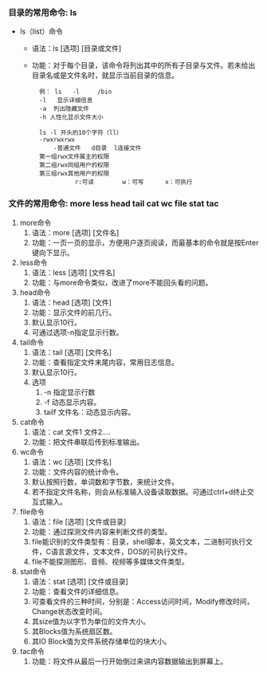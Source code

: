 ### 目录的常用命令: ls ###
- ls（list）命令
	- 语法：ls   [选项]   [目录或文件]
	- 功能：对于每个目录，该命令将列出其中的所有子目录与文件。若未给出目录名或是文件名时，就显示当前目录的信息。


			例： ls   -l     /bin
			-l   显示详细信息
			-a  列出隐藏文件
			-h 人性化显示文件大小 

			ls -l 开头的10个字符（ll）
			-rwxrwxrwx
				-普通文件   d目录  l连接文件
			第一组rwx文件属主的权限
			第二组rwx同组用户的权限
			第三组rwx其他用户的权限
			          r:可读        w：可写      x：可执行

### 文件的常用命令: more less head tail cat wc file stat tac ###
1. more命令
	1. 语法：more   [选项]   [文件名]
	2. 功能：一页一页的显示，方便用户逐页阅读，而最基本的命令就是按Enter键向下显示。
2. less命令
	1. 语法：less [选项] [文件名]
	2. 功能：与more命令类似，改进了more不能回头看的问题。
3. head命令
	1. 语法：head   [选项]   [文件]
	2. 功能：显示文件的前几行。
	3. 默认显示10行。
	4. 可通过选项-n指定显示行数。
4. tail命令
	1. 语法：tail [选项] [文件名]
	2. 功能：查看指定文件末尾内容，常用日志信息。
	3. 默认显示10行。
	4. 选项
		1. -n 指定显示行数
		2. -f 动态显示内容。
		3. tailf 文件名：动态显示内容。
5. cat命令
	1. 语法：cat   文件1 文件2….
	2. 功能：把文件串联后传到标准输出。
6. wc命令
	1. 语法：wc [选项] [文件名]
	2. 功能：文件内容的统计命令。
	3. 默认按照行数，单词数和字节数，来统计文件。
	4. 若不指定文件名称，则会从标准输入设备读取数据。可通过ctrl+d终止交互式输入。
7. file命令
	1. 语法：file   [选项]   [文件或目录]
	2. 功能：通过探测文件内容来判断文件的类型。
	3. file能识别的文件类型有：目录，shell脚本，英文文本，二进制可执行文件，C语言源文件，文本文件，DOS的可执行文件。
	4. file不能探测图形、音频、视频等多媒体文件类型。
8. stat命令
	1. 语法：stat   [选项]   [文件或目录]
	2. 功能：查看文件的详细信息。
	3. 可查看文件的三种时间，分别是：Access访问时间，Modify修改时间，Change状态改变时间。
	4. 其size值为以字节为单位的文件大小。
	5. 其Blocks值为系统扇区数。
	6. 其IO Block值为文件系统存储单位的块大小。
9. tac命令
	1. 功能：将文件从最后一行开始倒过来讲内容数据输出到屏幕上。



